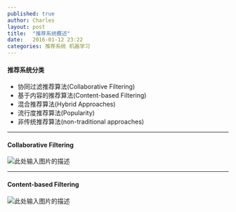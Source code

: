 ```yaml
---
published: true
author: Charles
layout: post
title:  "推荐系统概述"
date:   2016-01-12 23:22
categories: 推荐系统 机器学习
---
```


#### 推荐系统分类

- 协同过滤推荐算法(Collaborative Filtering)
- 基于内容的推荐算法(Content-based Filtering)
- 混合推荐算法(Hybrid Approaches)
- 流行度推荐算法(Popularity)
- 非传统推荐算法(non-traditional approaches)


----------


#### Collaborative Filtering

![此处输入图片的描述][1]


----------


#### Content-based Filtering

![此处输入图片的描述][2]


  [1]: http://7xjbdi.com1.z0.glb.clouddn.com/cfproscons.png
  [2]: http://7xjbdi.com1.z0.glb.clouddn.com/cfproscons.png